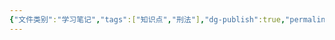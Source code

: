 ```yaml
---
{"文件类别":"学习笔记","tags":["知识点","刑法"],"dg-publish":true,"permalink":"/学习笔记studyup/刑总/破坏易燃易爆设备罪/","dgPassFrontmatter":true,"created":"2024-11-03T00:24:29.574+08:00","updated":"2024-11-03T00:24:29.886+08:00"}
---
```


